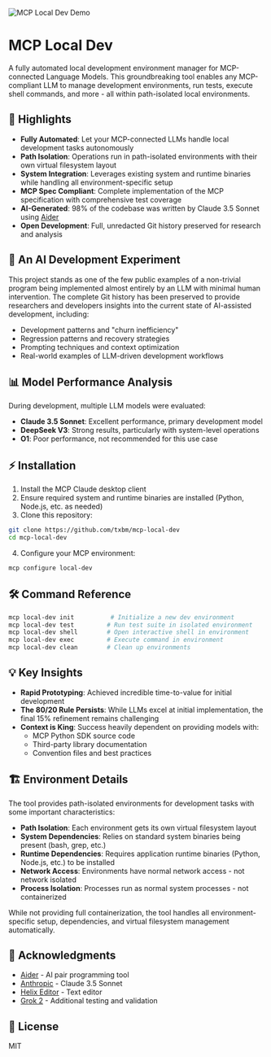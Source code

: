 ![MCP Local Dev Demo](placeholder-for-demo.gif)

# MCP Local Dev

A fully automated local development environment manager for MCP-connected Language Models. This groundbreaking tool enables any MCP-compliant LLM to manage development environments, run tests, execute shell commands, and more - all within path-isolated local environments.

## 🚀 Highlights

- **Fully Automated**: Let your MCP-connected LLMs handle local development tasks autonomously
- **Path Isolation**: Operations run in path-isolated environments with their own virtual filesystem layout
- **System Integration**: Leverages existing system and runtime binaries while handling all environment-specific setup
- **MCP Spec Compliant**: Complete implementation of the MCP specification with comprehensive test coverage
- **AI-Generated**: 98% of the codebase was written by Claude 3.5 Sonnet using [Aider](https://github.com/paul-gauthier/aider)
- **Open Development**: Full, unredacted Git history preserved for research and analysis

## 🤖 An AI Development Experiment

This project stands as one of the few public examples of a non-trivial program being implemented almost entirely by an LLM with minimal human intervention. The complete Git history has been preserved to provide researchers and developers insights into the current state of AI-assisted development, including:

- Development patterns and "churn inefficiency"
- Regression patterns and recovery strategies
- Prompting techniques and context optimization
- Real-world examples of LLM-driven development workflows

## 📊 Model Performance Analysis

During development, multiple LLM models were evaluated:

- **Claude 3.5 Sonnet**: Excellent performance, primary development model
- **DeepSeek V3**: Strong results, particularly with system-level operations
- **O1**: Poor performance, not recommended for this use case

## ⚡️ Installation

1. Install the MCP Claude desktop client
2. Ensure required system and runtime binaries are installed (Python, Node.js, etc. as needed)
3. Clone this repository:
```bash
git clone https://github.com/txbm/mcp-local-dev
cd mcp-local-dev
```
4. Configure your MCP environment:
```bash
mcp configure local-dev
```

## 🛠 Command Reference

```bash
mcp local-dev init          # Initialize a new dev environment
mcp local-dev test         # Run test suite in isolated environment
mcp local-dev shell        # Open interactive shell in environment
mcp local-dev exec         # Execute command in environment
mcp local-dev clean        # Clean up environments
```

## 💡 Key Insights

- **Rapid Prototyping**: Achieved incredible time-to-value for initial development
- **The 80/20 Rule Persists**: While LLMs excel at initial implementation, the final 15% refinement remains challenging
- **Context is King**: Success heavily dependent on providing models with:
  - MCP Python SDK source code
  - Third-party library documentation
  - Convention files and best practices

## 🏗️ Environment Details

The tool provides path-isolated environments for development tasks with some important characteristics:

- **Path Isolation**: Each environment gets its own virtual filesystem layout
- **System Dependencies**: Relies on standard system binaries being present (bash, grep, etc.)
- **Runtime Dependencies**: Requires application runtime binaries (Python, Node.js, etc.) to be installed
- **Network Access**: Environments have normal network access - not network isolated
- **Process Isolation**: Processes run as normal system processes - not containerized

While not providing full containerization, the tool handles all environment-specific setup, dependencies, and virtual filesystem management automatically.

## 🤝 Acknowledgments

- [Aider](https://github.com/paul-gauthier/aider) - AI pair programming tool
- [Anthropic](https://www.anthropic.com) - Claude 3.5 Sonnet
- [Helix Editor](https://helix-editor.com/) - Text editor
- [Grok 2](https://grok.x.ai/) - Additional testing and validation

## 📝 License

MIT